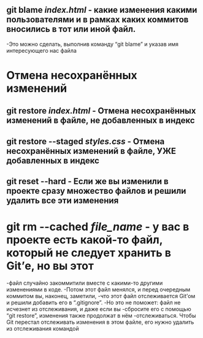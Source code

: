 ## git blame *index.html*    - какие изменения какими пользователями и в рамках каких коммитов вносились в тот или иной файл. 
-Это можно сделать, выполнив команду “git blame” и указав имя интересующего нас файла


# Отмена несохранённых изменений

## git restore *index.html*  - Отмена несохранённых изменений в файле, не добавленных в индекс
## git restore --staged *styles.css* - Отмена несохранённых изменений в файле,  УЖЕ добавленных в индекс
## git reset --hard  - Если же вы изменили в проекте сразу множество файлов и решили удалить все эти изменения

# git rm --cached *file_name*  - у вас в проекте есть какой-то файл, который не следует хранить в Git’е, но вы этот
-файл случайно закоммитили вместе с какими-то другими изменениями в коде.
-Потом этот файл менялся, и перед очередным коммитом вы, наконец, заметили,
-что этот файл отслеживается Git’ом и решили добавить его в “.gitignore”.
-Но это не поможет: файл не исчезнет из отслеживания, и даже если вы
-сбросите его с помощью “git restore”, изменения также продолжат в нём
-отслеживаться. Чтобы Git перестал отслеживать изменения в этом файле, его
нужно удалить из отслеживания командой

